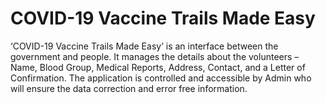 # COVID-19 Vaccine Trails Made Easy
‘COVID-19 Vaccine Trails Made Easy’ is an interface between the government and people. It manages the details about the volunteers – Name, Blood Group, Medical Reports, Address, Contact, and a Letter of Confirmation. The application is controlled and accessible by Admin who will ensure the data correction and error free information.
